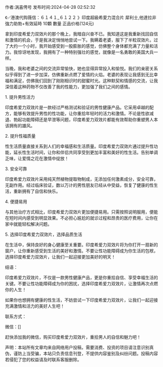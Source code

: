 <p>作者:涡喜俜号 发布时间:2024-04-28 02:52:32</p>
<p>《✅港澳代购薇信：６１４１_６１２２ 》印度超級希愛力混合片 犀利士,他達拉非 強力助勃+有效延時 10顆 數量 正品价格(124元) </p>
									<p>拿到印度希爱力双效片的那个晚上，我暗自兴奋不已。我知道这是我重新找回自信和激情的机会，于是我决定悄悄地尝试一下。我瞒着老婆，服下了半粒双效片。过了大约一个小时，我开始感受到一股膨胀的感觉，仿佛整个身体都充满了力量和活力。我惊讶地发现，我拥有了一种特别强壮的感觉，就像是一名勇敢的美国大兵一样。</p><p></p><p>当晚，我和老婆之间的交流异常愉快，她也显得异常投入和愉悦。我们的亲密关系似乎得到了进一步加深，仿佛重新点燃了爱情的火焰。老婆的表现让我感到无比幸福和满足，仿佛我们回到了刚刚相识时的甜蜜时光。这种默契和情感的交流，让我深信着这种药物不仅改善了我的性能力，更加强了我们之间的感情。</p><p></p><p>1. 提升男性活力</p><p></p><p>印度希爱力双效片是一款经过严格测试和验证的男性健康产品。它采用卓越的配方，能够有效提升男性的性功能，让你重拾年轻时的活力和激情。不论是性欲减退、勃起功能障碍还是早泄等问题，印度希爱力双效片都能有效帮助你重塑男人本该拥有的雄风。</p><p></p><p>2. 提升性福质量</p><p></p><p>性生活质量直接关系到人们的幸福感和生活质量。印度希爱力双效片通过提升性功能，延长性生活时间，让你和伴侣共同享受到更加丰富和美好的性生活。告别单调乏味，让爱情之花在激情中绽放！</p><p></p><p>3. 安全可靠</p><p></p><p>印度希爱力双效片采用纯天然植物提取物制成，无添加任何激素成分，安全可靠，无副作用。经过临床验证，数以万计的男性朋友已经从中受益，恢复了健康的性生活，重新拥有了自信和快乐。</p><p></p><p>4. 便捷易用</p><p></p><p>与其他治疗方式相比，印度希爱力双效片更加便捷易用。只需按照说明服用，便能在短时间内感受到明显效果。不必担心尴尬的就诊过程和昂贵的医疗费用，让你在家中就能轻松解决问题。</p><p></p><p>5. 选择印度希爱力双效片，选择品质生活</p><p></p><p>在生活中，保持良好的身心健康至关重要。印度希爱力双效片将为你打开一扇新的窗户，让你重新感受到生活的美好和激情。不要让性功能障碍成为你生活的包袱，选择印度希爱力双效片，让我们一起迎接更加美好的明天！</p><p></p><p>结语：</p><p></p><p>印度希爱力双效片，不仅是一款男性健康产品，更是你重拾自信、享受幸福生活的关键。不要让性功能障碍成为你的困扰，选择印度希爱力双效片，让激情再次点燃你的人生！</p><p></p><p>如果你也想拥有健康的性生活，不妨尝试一下印度希爱力双效片，让我们一起迎接充满激情和活力的美好人生吧！</p><p></p><p>联系方式：</p><p></p><p>微信：[]</p><p></p><p>赶快添加我的微信，购买印度希爱力双效片，重拾男人的自信和魅力吧！</p>				声明：本站所有文章均来自网络用户投稿，需要消费、投资的项目请注意识别真伪，谨防上当受骗，本站只负责信息刊登，不提供内容鉴别及纠纷问题。投稿内容若侵犯了您的权益请及时联系客服删除。				
